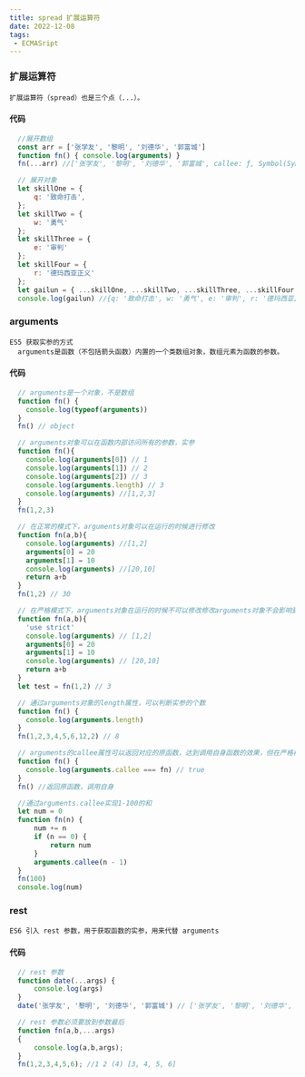 ```yaml
---
title: spread 扩展运算符
date: 2022-12-08
tags:
 - ECMASript
---
```


### 扩展运算符
```
扩展运算符（spread）也是三个点（...）。

```

#### 代码
```js
  //展开数组
  const arr = ['张学友', '黎明', '刘德华', '郭富城']
  function fn() { console.log(arguments) }
  fn(...arr) //['张学友', '黎明', '刘德华', '郭富城', callee: ƒ, Symbol(Symbol.iterator): ƒ]

  // 展开对象
  let skillOne = {
      q: '致命打击',
  };
  let skillTwo = {
      w: '勇气'
  };
  let skillThree = {
      e: '审判'
  };
  let skillFour = {
      r: '德玛西亚正义'
  };
  let gailun = { ...skillOne, ...skillTwo, ...skillThree, ...skillFour }
  console.log(gailun) //{q: '致命打击', w: '勇气', e: '审判', r: '德玛西亚正义'}
```
### arguments
```
ES5 获取实参的方式
  arguments是函数（不包括箭头函数）内置的一个类数组对象，数组元素为函数的参数。
```

#### 代码
<!-- https://blog.csdn.net/weixin_44606131/article/details/102990850?spm=1001.2101.3001.6661.1&utm_medium=distribute.pc_relevant_t0.none-task-blog-2%7Edefault%7ECTRLIST%7ERate-1-102990850-blog-95947792.pc_relevant_landingrelevant&depth_1-utm_source=distribute.pc_relevant_t0.none-task-blog-2%7Edefault%7ECTRLIST%7ERate-1-102990850-blog-95947792.pc_relevant_landingrelevant&utm_relevant_index=1 -->
```js
  // arguments是一个对象，不是数组
  function fn() {
    console.log(typeof(arguments))
  }
  fn() // object

  // arguments对象可以在函数内部访问所有的参数，实参
  function fn(){
    console.log(arguments[0]) // 1
    console.log(arguments[1]) // 2
    console.log(arguments[2]) // 3
    console.log(arguments.length) // 3
    console.log(arguments) //[1,2,3]
  }
  fn(1,2,3)

  // 在正常的模式下，arguments对象可以在运行的时候进行修改
  function fn(a,b){
    console.log(arguments) //[1,2]
    arguments[0] = 20
    arguments[1] = 10
    console.log(arguments) //[20,10]
    return a+b
  }
  fn(1,2) // 30

  // 在严格模式下，arguments对象在运行的时候不可以修改修改arguments对象不会影响到实际的函数参数
  function fn(a,b){
    'use strict'
    console.log(arguments) // [1,2]
    arguments[0] = 20
    arguments[1] = 10
    console.log(arguments) // [20,10]
    return a+b
  }
  let test = fn(1,2) // 3

  // 通过arguments对象的length属性，可以判断实参的个数
  function fn() {
    console.log(arguments.length)
  }
  fn(1,2,3,4,5,6,12,2) // 8

  // arguments的callee属性可以返回对应的原函数，达到调用自身函数的效果，但在严格模式中是不适用的
  function fn() {
    console.log(arguments.callee === fn) // true
  }
  fn() //返回原函数，调用自身

  //通过arguments.callee实现1-100的和
  let num = 0
  function fn(n) {
      num += n
      if (n == 0) {
          return num
      }
      arguments.callee(n - 1)
  }
  fn(100)
  console.log(num)
```

### rest
```
ES6 引入 rest 参数，用于获取函数的实参，用来代替 arguments
```

#### 代码
```js
  // rest 参数
  function date(...args) {
      console.log(args)
  }
  date('张学友', '黎明', '刘德华', '郭富城') // ['张学友', '黎明', '刘德华', '郭富城']

  // rest 参数必须要放到参数最后
  function fn(a,b,...args)
  {
      console.log(a,b,args);
  }
  fn(1,2,3,4,5,6); //1 2 (4) [3, 4, 5, 6]
```